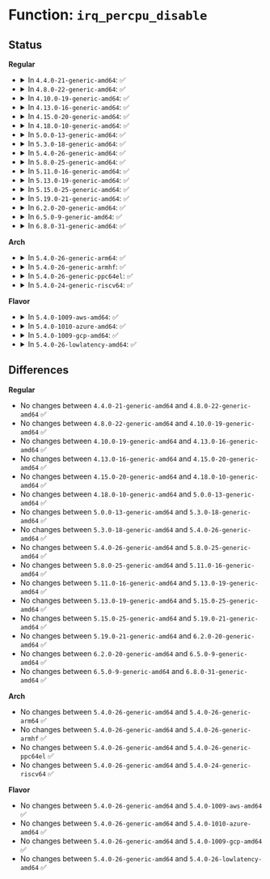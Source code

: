 # Function: <code>irq_percpu_disable</code>

## Status
<b>Regular</b>
<ul>
<li>
<details>
<summary>In <code>4.4.0-21-generic-amd64</code>: ✅</summary>

```c
void irq_percpu_disable(struct irq_desc * desc, unsigned int cpu)
```

```json
{
  "name": "irq_percpu_disable",
  "collision_type": "Unique Global",
  "inline_type": "No",
  "funcs": [
    {
      "addr": 18446744071579755264,
      "name": "irq_percpu_disable",
      "external": true,
      "loc": "kernel/irq/chip.c:272",
      "file": "kernel/irq/chip.c",
      "inline": "seen, unknown",
      "caller_inline": [],
      "caller_func": [
        "kernel/irq/manage.c:disable_percpu_irq"
      ]
    }
  ],
  "symbols": [
    {
      "addr": 18446744071579755264,
      "name": "irq_percpu_disable",
      "section": ".text",
      "bind": "STB_GLOBAL",
      "size": 59
    }
  ]
}
```
</details>
</li>
<li>
<details>
<summary>In <code>4.8.0-22-generic-amd64</code>: ✅</summary>

```c
void irq_percpu_disable(struct irq_desc * desc, unsigned int cpu)
```

```json
{
  "name": "irq_percpu_disable",
  "collision_type": "Unique Global",
  "inline_type": "No",
  "funcs": [
    {
      "addr": 18446744071579778128,
      "name": "irq_percpu_disable",
      "external": true,
      "loc": "kernel/irq/chip.c:272",
      "file": "kernel/irq/chip.c",
      "inline": "seen, unknown",
      "caller_inline": [],
      "caller_func": [
        "kernel/irq/manage.c:disable_percpu_irq"
      ]
    }
  ],
  "symbols": [
    {
      "addr": 18446744071579778128,
      "name": "irq_percpu_disable",
      "section": ".text",
      "bind": "STB_GLOBAL",
      "size": 59
    }
  ]
}
```
</details>
</li>
<li>
<details>
<summary>In <code>4.10.0-19-generic-amd64</code>: ✅</summary>

```c
void irq_percpu_disable(struct irq_desc * desc, unsigned int cpu)
```

```json
{
  "name": "irq_percpu_disable",
  "collision_type": "Unique Global",
  "inline_type": "No",
  "funcs": [
    {
      "addr": 18446744071579805568,
      "name": "irq_percpu_disable",
      "external": true,
      "loc": "kernel/irq/chip.c:271",
      "file": "kernel/irq/chip.c",
      "inline": "seen, unknown",
      "caller_inline": [],
      "caller_func": [
        "kernel/irq/manage.c:disable_percpu_irq",
        "kernel/irq/chip.c:handle_percpu_devid_irq"
      ]
    }
  ],
  "symbols": [
    {
      "addr": 18446744071579805568,
      "name": "irq_percpu_disable",
      "section": ".text",
      "bind": "STB_GLOBAL",
      "size": 59
    }
  ]
}
```
</details>
</li>
<li>
<details>
<summary>In <code>4.13.0-16-generic-amd64</code>: ✅</summary>

```c
void irq_percpu_disable(struct irq_desc * desc, unsigned int cpu)
```

```json
{
  "name": "irq_percpu_disable",
  "collision_type": "Unique Global",
  "inline_type": "No",
  "funcs": [
    {
      "addr": 18446744071579803248,
      "name": "irq_percpu_disable",
      "external": true,
      "loc": "kernel/irq/chip.c:370",
      "file": "kernel/irq/chip.c",
      "inline": "seen, unknown",
      "caller_inline": [],
      "caller_func": [
        "kernel/irq/manage.c:disable_percpu_irq",
        "kernel/irq/chip.c:handle_percpu_devid_irq"
      ]
    }
  ],
  "symbols": [
    {
      "addr": 18446744071579803248,
      "name": "irq_percpu_disable",
      "section": ".text",
      "bind": "STB_GLOBAL",
      "size": 59
    }
  ]
}
```
</details>
</li>
<li>
<details>
<summary>In <code>4.15.0-20-generic-amd64</code>: ✅</summary>

```c
void irq_percpu_disable(struct irq_desc * desc, unsigned int cpu)
```

```json
{
  "name": "irq_percpu_disable",
  "collision_type": "Unique Global",
  "inline_type": "No",
  "funcs": [
    {
      "addr": 18446744071579837376,
      "name": "irq_percpu_disable",
      "external": true,
      "loc": "kernel/irq/chip.c:393",
      "file": "kernel/irq/chip.c",
      "inline": "seen, unknown",
      "caller_inline": [],
      "caller_func": [
        "kernel/irq/manage.c:disable_percpu_irq",
        "kernel/irq/chip.c:handle_percpu_devid_irq"
      ]
    }
  ],
  "symbols": [
    {
      "addr": 18446744071579837376,
      "name": "irq_percpu_disable",
      "section": ".text",
      "bind": "STB_GLOBAL",
      "size": 61
    }
  ]
}
```
</details>
</li>
<li>
<details>
<summary>In <code>4.18.0-10-generic-amd64</code>: ✅</summary>

```c
void irq_percpu_disable(struct irq_desc * desc, unsigned int cpu)
```

```json
{
  "name": "irq_percpu_disable",
  "collision_type": "Unique Global",
  "inline_type": "No",
  "funcs": [
    {
      "addr": 18446744071579871248,
      "name": "irq_percpu_disable",
      "external": true,
      "loc": "kernel/irq/chip.c:391",
      "file": "kernel/irq/chip.c",
      "inline": "seen, unknown",
      "caller_inline": [],
      "caller_func": [
        "kernel/irq/manage.c:disable_percpu_irq",
        "kernel/irq/chip.c:handle_percpu_devid_irq"
      ]
    }
  ],
  "symbols": [
    {
      "addr": 18446744071579871248,
      "name": "irq_percpu_disable",
      "section": ".text",
      "bind": "STB_GLOBAL",
      "size": 63
    }
  ]
}
```
</details>
</li>
<li>
<details>
<summary>In <code>5.0.0-13-generic-amd64</code>: ✅</summary>

```c
void irq_percpu_disable(struct irq_desc * desc, unsigned int cpu)
```

```json
{
  "name": "irq_percpu_disable",
  "collision_type": "Unique Global",
  "inline_type": "No",
  "funcs": [
    {
      "addr": 18446744071579918288,
      "name": "irq_percpu_disable",
      "external": true,
      "loc": "kernel/irq/chip.c:391",
      "file": "kernel/irq/chip.c",
      "inline": "seen, unknown",
      "caller_inline": [],
      "caller_func": [
        "kernel/irq/manage.c:disable_percpu_irq",
        "kernel/irq/chip.c:handle_percpu_devid_irq"
      ]
    }
  ],
  "symbols": [
    {
      "addr": 18446744071579918288,
      "name": "irq_percpu_disable",
      "section": ".text",
      "bind": "STB_GLOBAL",
      "size": 63
    }
  ]
}
```
</details>
</li>
<li>
<details>
<summary>In <code>5.3.0-18-generic-amd64</code>: ✅</summary>

```c
void irq_percpu_disable(struct irq_desc * desc, unsigned int cpu)
```

```json
{
  "name": "irq_percpu_disable",
  "collision_type": "Unique Global",
  "inline_type": "No",
  "funcs": [
    {
      "addr": 18446744071579956336,
      "name": "irq_percpu_disable",
      "external": true,
      "loc": "kernel/irq/chip.c:397",
      "file": "kernel/irq/chip.c",
      "inline": "seen, unknown",
      "caller_inline": [],
      "caller_func": [
        "kernel/irq/manage.c:disable_percpu_irq",
        "kernel/irq/chip.c:handle_percpu_devid_irq"
      ]
    }
  ],
  "symbols": [
    {
      "addr": 18446744071579956336,
      "name": "irq_percpu_disable",
      "section": ".text",
      "bind": "STB_GLOBAL",
      "size": 63
    }
  ]
}
```
</details>
</li>
<li>
<details>
<summary>In <code>5.4.0-26-generic-amd64</code>: ✅</summary>

```c
void irq_percpu_disable(struct irq_desc * desc, unsigned int cpu)
```

```json
{
  "name": "irq_percpu_disable",
  "collision_type": "Unique Global",
  "inline_type": "No",
  "funcs": [
    {
      "addr": 18446744071580006192,
      "name": "irq_percpu_disable",
      "external": true,
      "loc": "kernel/irq/chip.c:397",
      "file": "kernel/irq/chip.c",
      "inline": "seen, unknown",
      "caller_inline": [],
      "caller_func": [
        "kernel/irq/manage.c:disable_percpu_irq",
        "kernel/irq/chip.c:handle_percpu_devid_irq"
      ]
    }
  ],
  "symbols": [
    {
      "addr": 18446744071580006192,
      "name": "irq_percpu_disable",
      "section": ".text",
      "bind": "STB_GLOBAL",
      "size": 63
    }
  ]
}
```
</details>
</li>
<li>
<details>
<summary>In <code>5.8.0-25-generic-amd64</code>: ✅</summary>

```c
void irq_percpu_disable(struct irq_desc * desc, unsigned int cpu)
```

```json
{
  "name": "irq_percpu_disable",
  "collision_type": "Unique Global",
  "inline_type": "No",
  "funcs": [
    {
      "addr": 18446744071580056032,
      "name": "irq_percpu_disable",
      "external": true,
      "loc": "kernel/irq/chip.c:397",
      "file": "kernel/irq/chip.c",
      "inline": "seen, unknown",
      "caller_inline": [],
      "caller_func": [
        "kernel/irq/manage.c:disable_percpu_irq",
        "kernel/irq/chip.c:handle_percpu_devid_irq"
      ]
    }
  ],
  "symbols": [
    {
      "addr": 18446744071580056032,
      "name": "irq_percpu_disable",
      "section": ".text",
      "bind": "STB_GLOBAL",
      "size": 63
    }
  ]
}
```
</details>
</li>
<li>
<details>
<summary>In <code>5.11.0-16-generic-amd64</code>: ✅</summary>

```c
void irq_percpu_disable(struct irq_desc * desc, unsigned int cpu)
```

```json
{
  "name": "irq_percpu_disable",
  "collision_type": "Unique Global",
  "inline_type": "No",
  "funcs": [
    {
      "addr": 18446744071580038624,
      "name": "irq_percpu_disable",
      "external": true,
      "loc": "kernel/irq/chip.c:397",
      "file": "kernel/irq/chip.c",
      "inline": "seen, unknown",
      "caller_inline": [],
      "caller_func": [
        "kernel/irq/manage.c:disable_percpu_irq",
        "kernel/irq/chip.c:handle_percpu_devid_irq"
      ]
    }
  ],
  "symbols": [
    {
      "addr": 18446744071580038624,
      "name": "irq_percpu_disable",
      "section": ".text",
      "bind": "STB_GLOBAL",
      "size": 63
    }
  ]
}
```
</details>
</li>
<li>
<details>
<summary>In <code>5.13.0-19-generic-amd64</code>: ✅</summary>

```c
void irq_percpu_disable(struct irq_desc * desc, unsigned int cpu)
```

```json
{
  "name": "irq_percpu_disable",
  "collision_type": "Unique Global",
  "inline_type": "No",
  "funcs": [
    {
      "addr": 18446744071580039488,
      "name": "irq_percpu_disable",
      "external": true,
      "loc": "kernel/irq/chip.c:400",
      "file": "kernel/irq/chip.c",
      "inline": "seen, unknown",
      "caller_inline": [],
      "caller_func": [
        "kernel/irq/manage.c:disable_percpu_irq",
        "kernel/irq/chip.c:handle_percpu_devid_irq"
      ]
    }
  ],
  "symbols": [
    {
      "addr": 18446744071580039488,
      "name": "irq_percpu_disable",
      "section": ".text",
      "bind": "STB_GLOBAL",
      "size": 63
    }
  ]
}
```
</details>
</li>
<li>
<details>
<summary>In <code>5.15.0-25-generic-amd64</code>: ✅</summary>

```c
void irq_percpu_disable(struct irq_desc * desc, unsigned int cpu)
```

```json
{
  "name": "irq_percpu_disable",
  "collision_type": "Unique Global",
  "inline_type": "No",
  "funcs": [
    {
      "addr": 18446744071580172048,
      "name": "irq_percpu_disable",
      "external": true,
      "loc": "kernel/irq/chip.c:400",
      "file": "kernel/irq/chip.c",
      "inline": "seen, unknown",
      "caller_inline": [],
      "caller_func": [
        "kernel/irq/manage.c:disable_percpu_irq",
        "kernel/irq/chip.c:handle_percpu_devid_irq"
      ]
    }
  ],
  "symbols": [
    {
      "addr": 18446744071580172048,
      "name": "irq_percpu_disable",
      "section": ".text",
      "bind": "STB_GLOBAL",
      "size": 63
    }
  ]
}
```
</details>
</li>
<li>
<details>
<summary>In <code>5.19.0-21-generic-amd64</code>: ✅</summary>

```c
void irq_percpu_disable(struct irq_desc * desc, unsigned int cpu)
```

```json
{
  "name": "irq_percpu_disable",
  "collision_type": "Unique Global",
  "inline_type": "No",
  "funcs": [
    {
      "addr": 18446744071580318144,
      "name": "irq_percpu_disable",
      "external": true,
      "loc": "kernel/irq/chip.c:397",
      "file": "kernel/irq/chip.c",
      "inline": "seen, unknown",
      "caller_inline": [],
      "caller_func": [
        "kernel/irq/manage.c:disable_percpu_irq",
        "kernel/irq/chip.c:handle_percpu_devid_irq"
      ]
    }
  ],
  "symbols": [
    {
      "addr": 18446744071580318144,
      "name": "irq_percpu_disable",
      "section": ".text",
      "bind": "STB_GLOBAL",
      "size": 75
    }
  ]
}
```
</details>
</li>
<li>
<details>
<summary>In <code>6.2.0-20-generic-amd64</code>: ✅</summary>

```c
void irq_percpu_disable(struct irq_desc * desc, unsigned int cpu)
```

```json
{
  "name": "irq_percpu_disable",
  "collision_type": "Unique Global",
  "inline_type": "No",
  "funcs": [
    {
      "addr": 18446744071580532176,
      "name": "irq_percpu_disable",
      "external": true,
      "loc": "kernel/irq/chip.c:399",
      "file": "kernel/irq/chip.c",
      "inline": "seen, unknown",
      "caller_inline": [],
      "caller_func": [
        "kernel/irq/manage.c:disable_percpu_irq",
        "kernel/irq/chip.c:handle_percpu_devid_irq"
      ]
    }
  ],
  "symbols": [
    {
      "addr": 18446744071580532176,
      "name": "irq_percpu_disable",
      "section": ".text",
      "bind": "STB_GLOBAL",
      "size": 75
    }
  ]
}
```
</details>
</li>
<li>
<details>
<summary>In <code>6.5.0-9-generic-amd64</code>: ✅</summary>

```c
void irq_percpu_disable(struct irq_desc * desc, unsigned int cpu)
```

```json
{
  "name": "irq_percpu_disable",
  "collision_type": "Unique Global",
  "inline_type": "No",
  "funcs": [
    {
      "addr": 18446744071580605488,
      "name": "irq_percpu_disable",
      "external": true,
      "loc": "kernel/irq/chip.c:400",
      "file": "kernel/irq/chip.c",
      "inline": "seen, unknown",
      "caller_inline": [],
      "caller_func": [
        "kernel/irq/manage.c:disable_percpu_irq",
        "kernel/irq/chip.c:handle_percpu_devid_irq"
      ]
    }
  ],
  "symbols": [
    {
      "addr": 18446744071580605488,
      "name": "irq_percpu_disable",
      "section": ".text",
      "bind": "STB_GLOBAL",
      "size": 75
    }
  ]
}
```
</details>
</li>
<li>
<details>
<summary>In <code>6.8.0-31-generic-amd64</code>: ✅</summary>

```c
void irq_percpu_disable(struct irq_desc * desc, unsigned int cpu)
```

```json
{
  "name": "irq_percpu_disable",
  "collision_type": "Unique Global",
  "inline_type": "No",
  "funcs": [
    {
      "addr": 18446744071580670000,
      "name": "irq_percpu_disable",
      "external": true,
      "loc": "kernel/irq/chip.c:400",
      "file": "kernel/irq/chip.c",
      "inline": "seen, unknown",
      "caller_inline": [],
      "caller_func": [
        "kernel/irq/manage.c:disable_percpu_irq",
        "kernel/irq/chip.c:handle_percpu_devid_irq"
      ]
    }
  ],
  "symbols": [
    {
      "addr": 18446744071580670000,
      "name": "irq_percpu_disable",
      "section": ".text",
      "bind": "STB_GLOBAL",
      "size": 75
    }
  ]
}
```
</details>
</li>
</ul>
<b>Arch</b>
<ul>
<li>
<details>
<summary>In <code>5.4.0-26-generic-arm64</code>: ✅</summary>

```c
void irq_percpu_disable(struct irq_desc * desc, unsigned int cpu)
```

```json
{
  "name": "irq_percpu_disable",
  "collision_type": "Unique Global",
  "inline_type": "No",
  "funcs": [
    {
      "addr": 18446603336491202536,
      "name": "irq_percpu_disable",
      "external": true,
      "loc": "kernel/irq/chip.c:397",
      "file": "kernel/irq/chip.c",
      "inline": "seen, unknown",
      "caller_inline": [],
      "caller_func": [
        "kernel/irq/manage.c:disable_percpu_irq",
        "kernel/irq/chip.c:handle_percpu_devid_irq"
      ]
    }
  ],
  "symbols": [
    {
      "addr": 18446603336491202536,
      "name": "irq_percpu_disable",
      "section": ".text",
      "bind": "STB_GLOBAL",
      "size": 116
    }
  ]
}
```
</details>
</li>
<li>
<details>
<summary>In <code>5.4.0-26-generic-armhf</code>: ✅</summary>

```c
void irq_percpu_disable(struct irq_desc * desc, unsigned int cpu)
```

```json
{
  "name": "irq_percpu_disable",
  "collision_type": "Unique Global",
  "inline_type": "No",
  "funcs": [
    {
      "addr": 3225221532,
      "name": "irq_percpu_disable",
      "external": true,
      "loc": "kernel/irq/chip.c:397",
      "file": "kernel/irq/chip.c",
      "inline": "seen, unknown",
      "caller_inline": [],
      "caller_func": [
        "kernel/irq/manage.c:disable_percpu_irq",
        "kernel/irq/chip.c:handle_percpu_devid_irq"
      ]
    }
  ],
  "symbols": [
    {
      "addr": 3225221532,
      "name": "irq_percpu_disable",
      "section": ".text",
      "bind": "STB_GLOBAL",
      "size": 68
    }
  ]
}
```
</details>
</li>
<li>
<details>
<summary>In <code>5.4.0-26-generic-ppc64el</code>: ✅</summary>

```c
void irq_percpu_disable(struct irq_desc * desc, unsigned int cpu)
```

```json
{
  "name": "irq_percpu_disable",
  "collision_type": "Unique Global",
  "inline_type": "No",
  "funcs": [
    {
      "addr": 13835058055284105904,
      "name": "irq_percpu_disable",
      "external": true,
      "loc": "kernel/irq/chip.c:397",
      "file": "kernel/irq/chip.c",
      "inline": "seen, unknown",
      "caller_inline": [],
      "caller_func": [
        "kernel/irq/manage.c:disable_percpu_irq",
        "kernel/irq/chip.c:handle_percpu_devid_irq"
      ]
    }
  ],
  "symbols": [
    {
      "addr": 13835058055284105904,
      "name": "irq_percpu_disable",
      "section": ".text",
      "bind": "STB_GLOBAL",
      "size": 168
    }
  ]
}
```
</details>
</li>
<li>
<details>
<summary>In <code>5.4.0-24-generic-riscv64</code>: ✅</summary>

```c
void irq_percpu_disable(struct irq_desc * desc, unsigned int cpu)
```

```json
{
  "name": "irq_percpu_disable",
  "collision_type": "Unique Global",
  "inline_type": "No",
  "funcs": [
    {
      "addr": 18446743936271744006,
      "name": "irq_percpu_disable",
      "external": true,
      "loc": "kernel/irq/chip.c:397",
      "file": "kernel/irq/chip.c",
      "inline": "seen, unknown",
      "caller_inline": [],
      "caller_func": [
        "kernel/irq/manage.c:disable_percpu_irq",
        "kernel/irq/chip.c:handle_percpu_devid_irq"
      ]
    }
  ],
  "symbols": [
    {
      "addr": 18446743936271744006,
      "name": "irq_percpu_disable",
      "section": ".text",
      "bind": "STB_GLOBAL",
      "size": 98
    }
  ]
}
```
</details>
</li>
</ul>
<b>Flavor</b>
<ul>
<li>
<details>
<summary>In <code>5.4.0-1009-aws-amd64</code>: ✅</summary>

```c
void irq_percpu_disable(struct irq_desc * desc, unsigned int cpu)
```

```json
{
  "name": "irq_percpu_disable",
  "collision_type": "Unique Global",
  "inline_type": "No",
  "funcs": [
    {
      "addr": 18446744071579974928,
      "name": "irq_percpu_disable",
      "external": true,
      "loc": "kernel/irq/chip.c:397",
      "file": "kernel/irq/chip.c",
      "inline": "seen, unknown",
      "caller_inline": [],
      "caller_func": [
        "kernel/irq/manage.c:disable_percpu_irq",
        "kernel/irq/chip.c:handle_percpu_devid_irq"
      ]
    }
  ],
  "symbols": [
    {
      "addr": 18446744071579974928,
      "name": "irq_percpu_disable",
      "section": ".text",
      "bind": "STB_GLOBAL",
      "size": 63
    }
  ]
}
```
</details>
</li>
<li>
<details>
<summary>In <code>5.4.0-1010-azure-amd64</code>: ✅</summary>

```c
void irq_percpu_disable(struct irq_desc * desc, unsigned int cpu)
```

```json
{
  "name": "irq_percpu_disable",
  "collision_type": "Unique Global",
  "inline_type": "No",
  "funcs": [
    {
      "addr": 18446744071579912736,
      "name": "irq_percpu_disable",
      "external": true,
      "loc": "kernel/irq/chip.c:397",
      "file": "kernel/irq/chip.c",
      "inline": "seen, unknown",
      "caller_inline": [],
      "caller_func": [
        "kernel/irq/manage.c:disable_percpu_irq",
        "kernel/irq/chip.c:handle_percpu_devid_irq"
      ]
    }
  ],
  "symbols": [
    {
      "addr": 18446744071579912736,
      "name": "irq_percpu_disable",
      "section": ".text",
      "bind": "STB_GLOBAL",
      "size": 63
    }
  ]
}
```
</details>
</li>
<li>
<details>
<summary>In <code>5.4.0-1009-gcp-amd64</code>: ✅</summary>

```c
void irq_percpu_disable(struct irq_desc * desc, unsigned int cpu)
```

```json
{
  "name": "irq_percpu_disable",
  "collision_type": "Unique Global",
  "inline_type": "No",
  "funcs": [
    {
      "addr": 18446744071579966464,
      "name": "irq_percpu_disable",
      "external": true,
      "loc": "kernel/irq/chip.c:397",
      "file": "kernel/irq/chip.c",
      "inline": "seen, unknown",
      "caller_inline": [],
      "caller_func": [
        "kernel/irq/manage.c:disable_percpu_irq",
        "kernel/irq/chip.c:handle_percpu_devid_irq"
      ]
    }
  ],
  "symbols": [
    {
      "addr": 18446744071579966464,
      "name": "irq_percpu_disable",
      "section": ".text",
      "bind": "STB_GLOBAL",
      "size": 63
    }
  ]
}
```
</details>
</li>
<li>
<details>
<summary>In <code>5.4.0-26-lowlatency-amd64</code>: ✅</summary>

```c
void irq_percpu_disable(struct irq_desc * desc, unsigned int cpu)
```

```json
{
  "name": "irq_percpu_disable",
  "collision_type": "Unique Global",
  "inline_type": "No",
  "funcs": [
    {
      "addr": 18446744071580012992,
      "name": "irq_percpu_disable",
      "external": true,
      "loc": "kernel/irq/chip.c:397",
      "file": "kernel/irq/chip.c",
      "inline": "seen, unknown",
      "caller_inline": [],
      "caller_func": [
        "kernel/irq/manage.c:disable_percpu_irq",
        "kernel/irq/chip.c:handle_percpu_devid_irq"
      ]
    }
  ],
  "symbols": [
    {
      "addr": 18446744071580012992,
      "name": "irq_percpu_disable",
      "section": ".text",
      "bind": "STB_GLOBAL",
      "size": 63
    }
  ]
}
```
</details>
</li>
</ul>

## Differences
<b>Regular</b>
<ul>
<li>
No changes between <code>4.4.0-21-generic-amd64</code> and <code>4.8.0-22-generic-amd64</code> ✅
</li>
<li>
No changes between <code>4.8.0-22-generic-amd64</code> and <code>4.10.0-19-generic-amd64</code> ✅
</li>
<li>
No changes between <code>4.10.0-19-generic-amd64</code> and <code>4.13.0-16-generic-amd64</code> ✅
</li>
<li>
No changes between <code>4.13.0-16-generic-amd64</code> and <code>4.15.0-20-generic-amd64</code> ✅
</li>
<li>
No changes between <code>4.15.0-20-generic-amd64</code> and <code>4.18.0-10-generic-amd64</code> ✅
</li>
<li>
No changes between <code>4.18.0-10-generic-amd64</code> and <code>5.0.0-13-generic-amd64</code> ✅
</li>
<li>
No changes between <code>5.0.0-13-generic-amd64</code> and <code>5.3.0-18-generic-amd64</code> ✅
</li>
<li>
No changes between <code>5.3.0-18-generic-amd64</code> and <code>5.4.0-26-generic-amd64</code> ✅
</li>
<li>
No changes between <code>5.4.0-26-generic-amd64</code> and <code>5.8.0-25-generic-amd64</code> ✅
</li>
<li>
No changes between <code>5.8.0-25-generic-amd64</code> and <code>5.11.0-16-generic-amd64</code> ✅
</li>
<li>
No changes between <code>5.11.0-16-generic-amd64</code> and <code>5.13.0-19-generic-amd64</code> ✅
</li>
<li>
No changes between <code>5.13.0-19-generic-amd64</code> and <code>5.15.0-25-generic-amd64</code> ✅
</li>
<li>
No changes between <code>5.15.0-25-generic-amd64</code> and <code>5.19.0-21-generic-amd64</code> ✅
</li>
<li>
No changes between <code>5.19.0-21-generic-amd64</code> and <code>6.2.0-20-generic-amd64</code> ✅
</li>
<li>
No changes between <code>6.2.0-20-generic-amd64</code> and <code>6.5.0-9-generic-amd64</code> ✅
</li>
<li>
No changes between <code>6.5.0-9-generic-amd64</code> and <code>6.8.0-31-generic-amd64</code> ✅
</li>
</ul>
<b>Arch</b>
<ul>
<li>
No changes between <code>5.4.0-26-generic-amd64</code> and <code>5.4.0-26-generic-arm64</code> ✅
</li>
<li>
No changes between <code>5.4.0-26-generic-amd64</code> and <code>5.4.0-26-generic-armhf</code> ✅
</li>
<li>
No changes between <code>5.4.0-26-generic-amd64</code> and <code>5.4.0-26-generic-ppc64el</code> ✅
</li>
<li>
No changes between <code>5.4.0-26-generic-amd64</code> and <code>5.4.0-24-generic-riscv64</code> ✅
</li>
</ul>
<b>Flavor</b>
<ul>
<li>
No changes between <code>5.4.0-26-generic-amd64</code> and <code>5.4.0-1009-aws-amd64</code> ✅
</li>
<li>
No changes between <code>5.4.0-26-generic-amd64</code> and <code>5.4.0-1010-azure-amd64</code> ✅
</li>
<li>
No changes between <code>5.4.0-26-generic-amd64</code> and <code>5.4.0-1009-gcp-amd64</code> ✅
</li>
<li>
No changes between <code>5.4.0-26-generic-amd64</code> and <code>5.4.0-26-lowlatency-amd64</code> ✅
</li>
</ul>

